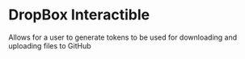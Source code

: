 # DropBox Interactible
 Allows for a user to generate tokens to be used for downloading and uploading files to GitHub
